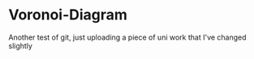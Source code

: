 # Voronoi-Diagram
Another test of git, just uploading a piece of uni work that I've changed slightly
